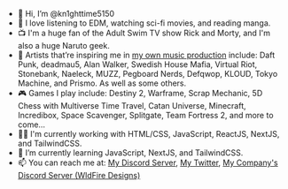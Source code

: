 - 👋 Hi, I’m @kn1ghttime5150
- 👀 I love listening to EDM, watching sci-fi movies, and reading manga.
- 📺 I'm a huge fan of the Adult Swim TV show Rick and Morty, and I'm also a huge Naruto geek.
- 🎵 Artists that’re inspiring me in <a href="https://open.spotify.com/artist/0Z1EddK76KPuy55x9XQjJF?si=_xiL5WgeS1uyQMrtu3SRGQ">my own music production</a> include: Daft Punk, deadmau5, Alan Walker, Swedish House Mafia, Virtual Riot, Stonebank, Naeleck, MUZZ, Pegboard Nerds, Defqwop, KLOUD, Tokyo Machine, and Prismo. As well as some others.
- 🎮 Games I play include: Destiny 2, Warframe, Scrap Mechanic, 5D Chess with Multiverse Time Travel, Catan Universe, Minecraft, Incredibox, Space Scavenger, Splitgate, Team Fortress 2, and more to come…
- 🧑‍💻 I'm currently working with HTML/CSS, JavaScript, ReactJS, NextJS, and TailwindCSS.
- 🌱 I’m currently learning JavaScript, NextJS, and TailwindCSS.
- 📫 You can reach me at: <a href="https://discord.gg/EqkbSmT">My Discord Server</a>, <a href="https://twitter.com/TimeKn1ght">My Twitter</a>, <a href="https://discord.gg/pZQaAjPn9X">My Company's Discord Server (WldFire Designs)</a>

<!---
kn1ghttime5150/kn1ghttime5150 is a ✨ special ✨ repository because its `README.md` (this file) appears on the your GitHub profile.
Comment: This ain't bad, this ain't bad at all.
--->
